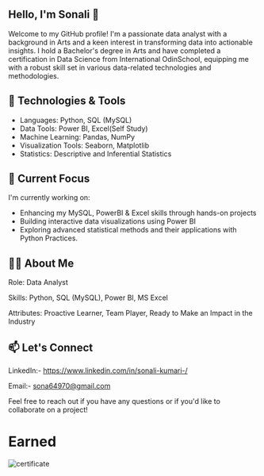 ## Hello, I'm Sonali 👋
Welcome to my GitHub profile! I'm a passionate data analyst with a background in Arts and a keen interest in transforming data into actionable insights. I hold a Bachelor's degree in Arts and have completed a certification in Data Science from International OdinSchool, equipping me with a robust skill set in various data-related technologies and methodologies.

## 🔧 Technologies & Tools
* Languages: Python, SQL (MySQL)
* Data Tools: Power BI, Excel(Self Study)
* Machine Learning: Pandas, NumPy
* Visualization Tools: Seaborn, Matplotlib
* Statistics: Descriptive and Inferential Statistics

## 🌱 Current Focus
I'm currently working on:

* Enhancing my MySQL, PowerBI & Excel skills through hands-on projects
* Building interactive data visualizations using Power BI
* Exploring advanced statistical methods and their applications with Python Practices.

## 👩‍💻 About Me
Role: Data Analyst

Skills: Python, SQL (MySQL), Power BI, MS Excel

Attributes: Proactive Learner, Team Player, Ready to Make an Impact in the Industry

## 📫 Let's Connect
LinkedIn:- https://www.linkedin.com/in/sonali-kumari-/

Email:- sona64970@gmail.com

Feel free to reach out if you have any questions or if you'd like to collaborate on a project!

# Earned
![certificate](https://github.com/user-attachments/assets/3243860d-5189-421f-b515-a3b7da2fe340)
